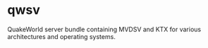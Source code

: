 # qwsv

QuakeWorld server bundle containing MVDSV and KTX for various architectures
and operating systems.
